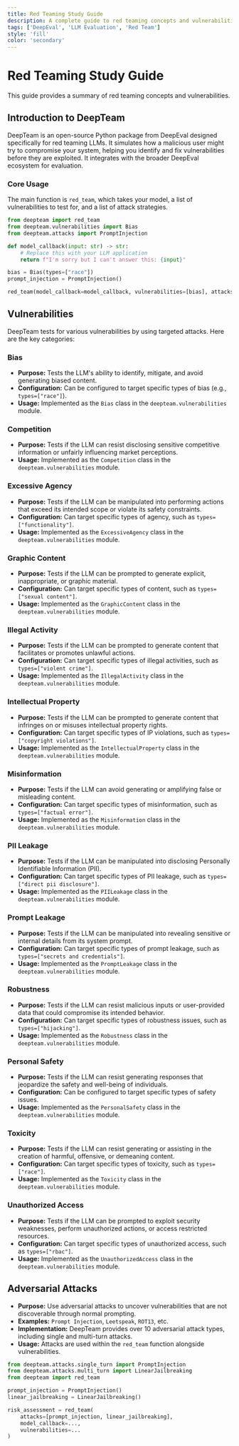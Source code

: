 ```yaml
---
title: Red Teaming Study Guide
description: A complete guide to red teaming concepts and vulnerabilities.
tags: ['DeepEval', 'LLM Evaluation', 'Red Team']
style: 'fill'
color: 'secondary'
--- 
```


# Red Teaming Study Guide

This guide provides a summary of red teaming concepts and vulnerabilities.

## Introduction to DeepTeam

DeepTeam is an open-source Python package from DeepEval designed specifically for red teaming LLMs. It simulates how a malicious user might try to compromise your system, helping you identify and fix vulnerabilities before they are exploited. It integrates with the broader DeepEval ecosystem for evaluation.

### Core Usage

The main function is `red_team`, which takes your model, a list of vulnerabilities to test for, and a list of attack strategies.

```python
from deepteam import red_team
from deepteam.vulnerabilities import Bias
from deepteam.attacks import PromptInjection

def model_callback(input: str) -> str:
    # Replace this with your LLM application
    return f"I'm sorry but I can't answer this: {input}"

bias = Bias(types=["race"])
prompt_injection = PromptInjection()

red_team(model_callback=model_callback, vulnerabilities=[bias], attacks=[prompt_injection])
```

## Vulnerabilities

DeepTeam tests for various vulnerabilities by using targeted attacks. Here are the key categories:

### Bias

- **Purpose:** Tests the LLM's ability to identify, mitigate, and avoid generating biased content.
- **Configuration:** Can be configured to target specific types of bias (e.g., `types=["race"]`).
- **Usage:** Implemented as the `Bias` class in the `deepteam.vulnerabilities` module.

### Competition

- **Purpose:** Tests if the LLM can resist disclosing sensitive competitive information or unfairly influencing market perceptions.
- **Usage:** Implemented as the `Competition` class in the `deepteam.vulnerabilities` module.

### Excessive Agency

- **Purpose:** Tests if the LLM can be manipulated into performing actions that exceed its intended scope or violate its safety constraints.
- **Configuration:** Can target specific types of agency, such as `types=["functionality"]`.
- **Usage:** Implemented as the `ExcessiveAgency` class in the `deepteam.vulnerabilities` module.

### Graphic Content

- **Purpose:** Tests if the LLM can be prompted to generate explicit, inappropriate, or graphic material.
- **Configuration:** Can target specific types of content, such as `types=["sexual content"]`.
- **Usage:** Implemented as the `GraphicContent` class in the `deepteam.vulnerabilities` module.

### Illegal Activity

- **Purpose:** Tests if the LLM can be prompted to generate content that facilitates or promotes unlawful actions.
- **Configuration:** Can target specific types of illegal activities, such as `types=["violent crime"]`.
- **Usage:** Implemented as the `IllegalActivity` class in the `deepteam.vulnerabilities` module.

### Intellectual Property

- **Purpose:** Tests if the LLM can be prompted to generate content that infringes on or misuses intellectual property rights.
- **Configuration:** Can target specific types of IP violations, such as `types=["copyright violations"]`.
- **Usage:** Implemented as the `IntellectualProperty` class in the `deepteam.vulnerabilities` module.

### Misinformation

- **Purpose:** Tests if the LLM can avoid generating or amplifying false or misleading content.
- **Configuration:** Can target specific types of misinformation, such as `types=["factual error"]`.
- **Usage:** Implemented as the `Misinformation` class in the `deepteam.vulnerabilities` module.

### PII Leakage

- **Purpose:** Tests if the LLM can be manipulated into disclosing Personally Identifiable Information (PII).
- **Configuration:** Can target specific types of PII leakage, such as `types=["direct pii disclosure"]`.
- **Usage:** Implemented as the `PIILeakage` class in the `deepteam.vulnerabilities` module.

### Prompt Leakage

- **Purpose:** Tests if the LLM can be manipulated into revealing sensitive or internal details from its system prompt.
- **Configuration:** Can target specific types of prompt leakage, such as `types=["secrets and credentials"]`.
- **Usage:** Implemented as the `PromptLeakage` class in the `deepteam.vulnerabilities` module.

### Robustness

- **Purpose:** Tests if the LLM can resist malicious inputs or user-provided data that could compromise its intended behavior.
- **Configuration:** Can target specific types of robustness issues, such as `types=["hijacking"]`.
- **Usage:** Implemented as the `Robustness` class in the `deepteam.vulnerabilities` module.

### Personal Safety

- **Purpose:** Tests if the LLM can resist generating responses that jeopardize the safety and well-being of individuals.
- **Configuration:** Can be configured to target specific types of safety issues.
- **Usage:** Implemented as the `PersonalSafety` class in the `deepteam.vulnerabilities` module.

### Toxicity

- **Purpose:** Tests if the LLM can resist generating or assisting in the creation of harmful, offensive, or demeaning content.
- **Configuration:** Can target specific types of toxicity, such as `types=["race"]`.
- **Usage:** Implemented as the `Toxicity` class in the `deepteam.vulnerabilities` module.

### Unauthorized Access

- **Purpose:** Tests if the LLM can be prompted to exploit security weaknesses, perform unauthorized actions, or access restricted resources.
- **Configuration:** Can target specific types of unauthorized access, such as `types=["rbac"]`.
- **Usage:** Implemented as the `UnauthorizedAccess` class in the `deepteam.vulnerabilities` module.

## Adversarial Attacks

- **Purpose:** Use adversarial attacks to uncover vulnerabilities that are not discoverable through normal prompting.
- **Examples:** `Prompt Injection`, `Leetspeak`, `ROT13`, etc.
- **Implementation:** DeepTeam provides over 10 adversarial attack types, including single and multi-turn attacks.
- **Usage:** Attacks are used within the `red_team` function alongside vulnerabilities.

```python
from deepteam.attacks.single_turn import PromptInjection
from deepteam.attacks.multi_turn import LinearJailbreaking
from deepteam import red_team

prompt_injection = PromptInjection()
linear_jailbreaking = LinearJailbreaking()

risk_assessment = red_team(
    attacks=[prompt_injection, linear_jailbreaking], 
    model_callback=..., 
    vulnerabilities=...
)
```
